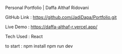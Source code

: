 Personal Portfolio | Daffa Althaf Ridovani

GitHub Link : https://github.com/JadiDapa/Portfolio.git

Live Demo : https://daffa-althaf-r.vercel.app/

Tech Used : React

to start :
npm install
npm run dev


